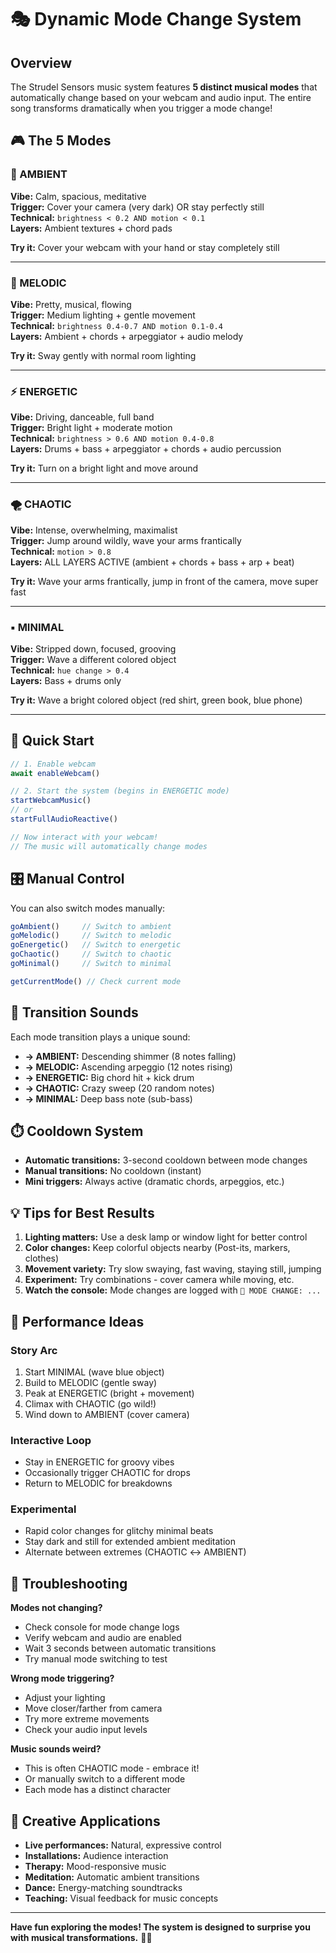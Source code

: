 # 🎭 Dynamic Mode Change System

## Overview

The Strudel Sensors music system features **5 distinct musical modes** that automatically change based on your webcam and audio input. The entire song transforms dramatically when you trigger a mode change!

## 🎮 The 5 Modes

### 🌙 AMBIENT
**Vibe:** Calm, spacious, meditative  
**Trigger:** Cover your camera (very dark) OR stay perfectly still  
**Technical:** `brightness < 0.2 AND motion < 0.1`  
**Layers:** Ambient textures + chord pads

**Try it:** Cover your webcam with your hand or stay completely still

---

### 🎵 MELODIC
**Vibe:** Pretty, musical, flowing  
**Trigger:** Medium lighting + gentle movement  
**Technical:** `brightness 0.4-0.7 AND motion 0.1-0.4`  
**Layers:** Ambient + chords + arpeggiator + audio melody

**Try it:** Sway gently with normal room lighting

---

### ⚡ ENERGETIC
**Vibe:** Driving, danceable, full band  
**Trigger:** Bright light + moderate motion  
**Technical:** `brightness > 0.6 AND motion 0.4-0.8`  
**Layers:** Drums + bass + arpeggiator + chords + audio percussion

**Try it:** Turn on a bright light and move around

---

### 🌪️ CHAOTIC
**Vibe:** Intense, overwhelming, maximalist  
**Trigger:** Jump around wildly, wave your arms frantically  
**Technical:** `motion > 0.8`  
**Layers:** ALL LAYERS ACTIVE (ambient + chords + bass + arp + beat)

**Try it:** Wave your arms frantically, jump in front of the camera, move super fast

---

### ▪️ MINIMAL
**Vibe:** Stripped down, focused, grooving  
**Trigger:** Wave a different colored object  
**Technical:** `hue change > 0.4`  
**Layers:** Bass + drums only

**Try it:** Wave a bright colored object (red shirt, green book, blue phone)

---

## 🎯 Quick Start

```javascript
// 1. Enable webcam
await enableWebcam()

// 2. Start the system (begins in ENERGETIC mode)
startWebcamMusic()
// or
startFullAudioReactive()

// Now interact with your webcam!
// The music will automatically change modes
```

## 🎛️ Manual Control

You can also switch modes manually:

```javascript
goAmbient()     // Switch to ambient
goMelodic()     // Switch to melodic
goEnergetic()   // Switch to energetic
goChaotic()     // Switch to chaotic
goMinimal()     // Switch to minimal

getCurrentMode() // Check current mode
```

## 🌊 Transition Sounds

Each mode transition plays a unique sound:
- **→ AMBIENT:** Descending shimmer (8 notes falling)
- **→ MELODIC:** Ascending arpeggio (12 notes rising)
- **→ ENERGETIC:** Big chord hit + kick drum
- **→ CHAOTIC:** Crazy sweep (20 random notes)
- **→ MINIMAL:** Deep bass note (sub-bass)

## ⏱️ Cooldown System

- **Automatic transitions:** 3-second cooldown between mode changes
- **Manual transitions:** No cooldown (instant)
- **Mini triggers:** Always active (dramatic chords, arpeggios, etc.)

## 💡 Tips for Best Results

1. **Lighting matters:** Use a desk lamp or window light for better control
2. **Color changes:** Keep colorful objects nearby (Post-its, markers, clothes)
3. **Movement variety:** Try slow swaying, fast waving, staying still, jumping
4. **Experiment:** Try combinations - cover camera while moving, etc.
5. **Watch the console:** Mode changes are logged with `🎵 MODE CHANGE: ...`

## 🎪 Performance Ideas

### Story Arc
1. Start MINIMAL (wave blue object)
2. Build to MELODIC (gentle sway)
3. Peak at ENERGETIC (bright + movement)
4. Climax with CHAOTIC (go wild!)
5. Wind down to AMBIENT (cover camera)

### Interactive Loop
- Stay in ENERGETIC for groovy vibes
- Occasionally trigger CHAOTIC for drops
- Return to MELODIC for breakdowns

### Experimental
- Rapid color changes for glitchy minimal beats
- Stay dark and still for extended ambient meditation
- Alternate between extremes (CHAOTIC ↔ AMBIENT)

## 🐛 Troubleshooting

**Modes not changing?**
- Check console for mode change logs
- Verify webcam and audio are enabled
- Wait 3 seconds between automatic transitions
- Try manual mode switching to test

**Wrong mode triggering?**
- Adjust your lighting
- Move closer/farther from camera
- Try more extreme movements
- Check your audio input levels

**Music sounds weird?**
- This is often CHAOTIC mode - embrace it!
- Or manually switch to a different mode
- Each mode has a distinct character

## 🎨 Creative Applications

- **Live performances:** Natural, expressive control
- **Installations:** Audience interaction
- **Therapy:** Mood-responsive music
- **Meditation:** Automatic ambient transitions
- **Dance:** Energy-matching soundtracks
- **Teaching:** Visual feedback for music concepts

---

**Have fun exploring the modes! The system is designed to surprise you with musical transformations.** 🎵✨

